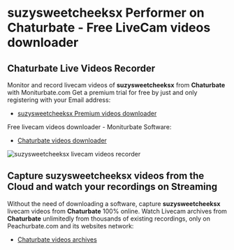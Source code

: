 # suzysweetcheeksx Performer on Chaturbate - Free LiveCam videos downloader

## Chaturbate Live Videos Recorder

Monitor and record livecam videos of **suzysweetcheeksx** from **Chaturbate** with Moniturbate.com
Get a premium trial for free by just and only registering with your Email address:
* [suzysweetcheeksx Premium videos downloader](https://moniturbate.com/request-demo-licence-key.html)

Free livecam videos downloader - Moniturbate Software:
* [Chaturbate videos downloader](https://moniturbate.com/moniturbate-download-software.html)

![suzysweetcheeksx livecam videos recorder](https://peachurnet.com/templates/moniturbate-software.png)


## Capture suzysweetcheeksx videos from the Cloud and watch your recordings on Streaming

Without the need of downloading a software, capture **suzysweetcheeksx** livecam videos from **Chaturbate** 100% online.
Watch Livecam archives from **Chaturbate** unlimitedly from thousands of existing recordings, only on Peachurbate.com and its websites network:
* [Chaturbate videos archives](https://peachurnet.com/)